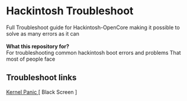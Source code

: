 # Hackintosh Troubleshoot
Full Troubleshoot guide for Hackintosh-OpenCore making it possible to solve as many errors as it can
<br><br>
**What this repository for?** <br>
For troubleshooting common hackintosh boot errors and problems That most of people face

## Troubleshoot links
[ Kernel Panic ](https://github.com/gytch001/hackintosh-troubleshoot/blob/main/kernelpanic.md)
[ Black Screen ]
